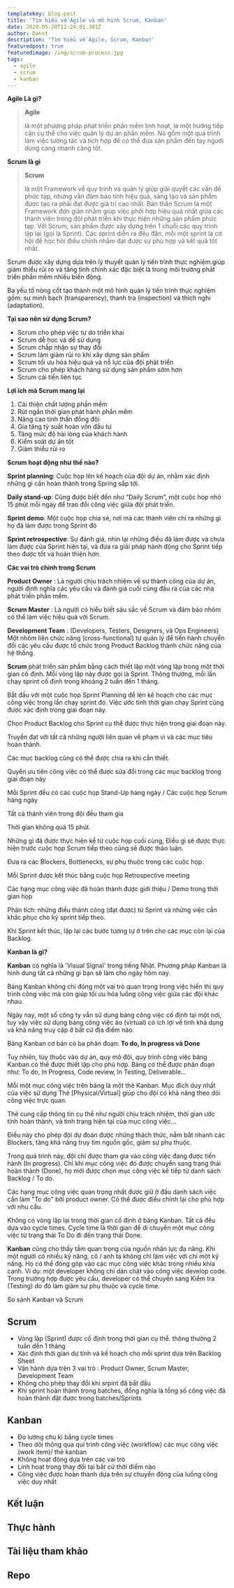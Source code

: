 ```yaml
---
templateKey: blog-post
title: 'Tìm hiểu về Agile và mô hình Scrum, Kanban'
date: 2020-05-20T12:24:01.301Z
author: Danst
description: 'Tìm hiểu về Agile, Scrum, Kanban'
featuredpost: true
featuredimage: /img/scrum-process.jpg
tags:
  - agile
  - scrum
  - kanban
---
```

**Agile Là gì?**

> **Agile**
>
>  là một phương pháp phát triển phần mềm linh hoạt, là một hướng tiếp cận cụ thể cho việc quản lý dự án phần mềm. Nó gồm một quá trình làm việc tương tác và tích hợp để có thể đưa sản phẩm đến tay người dùng càng nhanh càng tốt.

**Scrum là gì**

> **Scrum**
>
>  là một Framework về quy trình và quản lý giúp giải quyết các vấn đề phức tạp, nhưng vẫn đảm bảo tính hiệu quả, sáng tạo và sản phẩm được tạo ra phải đạt được giá trị cao nhất. Bản thân Scrum là một Framework đơn giản nhằm giúp việc phối hợp hiệu quả nhất giữa các thành viên trong đội phát triển khi thực hiện những sản phẩm phức tạp. Với Scrum, sản phẩm được xây dựng trên 1 chuỗi các quy trình lặp lại (gọi là Sprint). Các sprint diễn ra đều đặn, mỗi một sprint là cơ hội để học hỏi điều chỉnh nhằm đạt được sự phù hợp và kết quả tốt nhất.



Scrum được xây dựng dựa trên lý thuyết quản lý tiến trình thực nghiệm.giúp giảm thiểu rủi ro và tăng tính chính xác đặc biệt là trong môi trường phát triển phần mềm nhiều biến động.

Ba yếu tố nòng cốt tạo thành một mô hình quản lý tiến trình thực nghiệm gồm: sự minh bạch (transparency), thanh tra (inspection) và thích nghi (adaptation).



**Tại sao nên sử dụng Scrum?**

* Scrum cho phép việc tự do triển khai
* Scrum dễ học và dễ sử dụng
* Scrum chấp nhận sự thay đổi
* Scrum làm giảm rủi ro khi xây dựng sản phẩm
* Scrum tối ưu hóa hiệu quả và nỗ lực của đội phát triển
* Scrum cho phép khách hàng sử dụng sản phẩm sớm hơn
* Scrum cải tiến liên tục



**Lợi ích mà Scrum mang lại**

1. Cải thiện chất lượng phần mềm
2. Rút ngắn thời gian phát hành phần mềm
3. Nâng cao tinh thần đồng đội
4. Gia tăng tỷ suất hoàn vốn đầu tư
5. Tăng mức độ hài lòng của khách hành
6. Kiểm soát dự án tốt
7. Giảm thiểu rủi ro



**Scrum hoạt động như thế nào?**

**Sprint planning**: Cuộc họp lên kế hoạch của đội dự án, nhằm xác định những gì cần hoàn thành trong Spring sắp tới.

**Daily stand-up**: Cũng được biết đến như “Daily Scrum”, một cuộc họp nhỏ 15 phút mỗi ngày để trao đổi công việc giữa đội phát triển.

**Sprint demo**: Một cuộc họp chia sẻ, nơi mà các thành viên chỉ ra những gì họ đã làm được trong Sprint đó

**Sprint retrospective**: Sự đánh giá, nhìn lại những điều đã làm được và chưa làm được của Sprint hiện tại, và đưa ra giải pháp hành động cho Sprint tiếp theo được tốt và hoàn thiện hơn.



**Các vai trò chính trong Scrum**

**Product Owner** : Là người chịu trách nhiệm về sự thành công của dự án, người định nghĩa các yêu cầu và đánh giá cuối cùng đầu ra của các nhà phát triển phần mềm.

**Scrum Master** : Là người có hiểu biết sâu sắc về Scrum và đảm bảo nhóm có thể làm việc hiệu quả với Scrum.

**Development Team** : (Developers, Testers, Designers, và Ops Engineers) Một nhóm liên chức năng (cross-functional) tự quản lý để tiến hành chuyển đổi các yêu cầu được tổ chức trong Product Backlog thành chức năng của hệ thống.



**Scrum** phát triển sản phẩm bằng cách thiết lập một vòng lặp trong một thời gian cố định. Mỗi vòng lặp này được gọi là Sprint. Thông thường, mỗi lần chạy sprint cố định trong khoảng 2 tuần đến 1 tháng.

Bắt đầu với một cuộc họp Sprint Planning để lên kế hoạch cho các mục công việc trong lần chạy sprint đó. Việc ước tính thời gian chạy Sprint cũng được xác định trong giai đoạn này. 

Chọn Product Backlog cho Sprint cụ thể được thực hiện trong giai đoạn này.

Truyền đạt với tất cả những người liên quan về phạm vi và các mục tiêu hoàn thành.

Các mục backlog cũng có thể được chia ra khi cần thiết.

Quyền ưu tiên công việc có thể được sửa đổi trong các mục backlog trong giai đoạn này



Mỗi Sprint đều có các cuộc họp Stand-Up hàng ngày / Các cuộc họp Scrum hàng ngày

Tất cả thành viên trong đội đều tham gia

Thời gian không quá 15 phút.

Những gì đã được thực hiện kể từ cuộc họp cuối cùng, Điều gì sẽ được thực hiện trước cuộc họp Scrum tiếp theo cũng sẽ được thảo luận.

Đưa ra các Blockers, Bottlenecks, sự phụ thuộc trong các cuộc họp.

	

Mỗi Sprint được kết thúc bằng cuộc họp Retrospective meeting

Các hạng mục công việc đã hoàn thành được giới thiệu / Demo trong thời gian họp

Phân tích: những điều thành công (đạt được) từ Sprint và những việc cần khắc phục cho kỳ sprint tiếp theo.

	

Khi Sprint kết thúc, lặp lại các bước tương tự ở trên cho các mục còn lại của Backlog.



**Kanban là gì?**



**Kanban** có nghĩa là 'Visual Signal' trong tiếng Nhật. Phương pháp Kanban là hình dung tất cả những gì bạn sẽ làm cho ngày hôm nay.

Bảng Kanban không chỉ đóng một vai trò quan trọng trong việc hiển thị quy trình công việc mà còn giúp tối ưu hóa luồng công việc giữa các đội khác nhau.

Ngày nay, một số công ty vẫn sử dụng bảng công việc cố định tại một nơi, tuy vậy việc sử dụng bảng công việc ảo (virtual) có ích lợi về tính khả dụng và khả năng truy cập ở bất cứ địa điểm nào.

Bảng Kanban cơ bản có ba phân đoạn: **To do, In progress và Done**

Tuy nhiên, tùy thuộc vào dự án, quy mô đội, quy trình công việc bảng Kanban có thể được thiết lập cho phù hợp. Bảng có thể được phân đoạn như: To do, In Progress, Code review, In Testing, Deliverable...

Mỗi một mục công việc trên bảng là một thẻ Kanban. Mục đích duy nhất của việc sử dụng Thẻ \[Physical/Virtual] giúp cho đội có khả năng theo dõi công việc trực quan.

Thẻ cung cấp thông tin cụ thể như người chịu trách nhiệm, thời gian ước tính hoàn thành, và tình trạng hiện tại của mục công việc...

Điều này cho phép đội dự đoán được những thách thức, nắm bắt nhanh các Blockers, tăng khả năng truy tìm nguồn gốc, giảm sự phụ thuộc.

Trong quá trình này, đội chỉ được tham gia vào công việc đang được tiến hành (In progress). Chỉ khi mục công việc đó được chuyển sang trạng thái hoàn thành (Done), họ mới được chọn mục công việc kế tiếp từ danh sách Backlog / To do.

Các hạng mục công việc quan trọng nhất được giữ ở đầu danh sách việc cần làm "To do" bởi product owner. Có thể được điều chỉnh lại cho phù hợp với nhu cầu.

Không có vòng lặp lại trong thời gian cố định ở bảng Kanban. Tất cả đều dựa vào cycle times. Cycle time là thời gian để di chuyển một mục công việc từ trạng thái To Do đi đến trạng thái Done.



**Kanban** cũng cho thấy tầm quan trọng của nguồn nhân lực đa năng. Khi một người có nhiều kỹ năng, cô / anh ta không chỉ làm việc với chỉ một kỹ năng. Họ có thể đóng góp vào các mục công việc khác trong nhiều khía cạnh. Ví dụ: một developer không chỉ dán chặt vào công việc develop code. Trong trường hợp được yêu cầu, developer có thể chuyển sang Kiểm tra (Testing) do đó làm giảm sự phụ thuộc và cycle time.

So sánh Kanban và Scrum

## **Scrum**

* Vòng lập (Sprint) được cố định trong thời gian cụ thể. thông thường 2 tuần dến 1 tháng
* Xác định thời gian dự tính và kế hoạch cho mỗi sprint dựa trên Backlog Sheet
* Vận hành dựa trên 3 vai trò : Product Owner, Scrum Master, Development Team
* Không cho phép thay đổi khi srpint đã bắt đầu
* Khi sprint hoàn thành trong batches, đồng nghĩa là tổng số công việc đã hoàn thành đặt được trong batches/Sprints



## **Kanban**

* Đo lường chu kì bằng cycle times
* Theo dõi thông qua qui trình công việc (workflow) các mục công việc (work item)/ thẻ kanban
* Không hoạt động dựa trên các vai trò
* Linh hoạt trong thay đổi tại bất cứ thời điểm nào
* Công việc được hoàn thành dựa trên sự chuyển động của luồng công việc duy nhất



## **Kết luận**

## Thực hành

## Tài liệu tham khảo

## Repo
